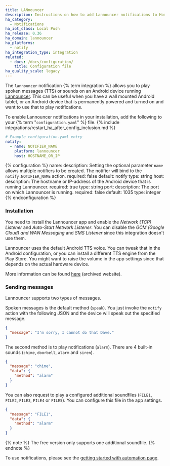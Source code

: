 ```yaml
---
title: LANnouncer
description: Instructions on how to add Lannouncer notifications to Home Assistant.
ha_category:
  - Notifications
ha_iot_class: Local Push
ha_release: 0.36
ha_domain: lannouncer
ha_platforms:
  - notify
ha_integration_type: integration
related:
  - docs: /docs/configuration/
    title: Configuration file
ha_quality_scale: legacy
---
```


The `lannouncer` notification {% term integration %} allows you to play spoken messages (TTS) or sounds on an Android device running [Lannouncer](https://play.google.com/store/apps/details?id=com.keybounce.lannouncer&hl=en_US). This can be useful when you have a wall mounted Android tablet, or an Android device that is permanently powered and turned on and want to use that to play notifications.

To enable Lannouncer notifications in your installation, add the following to your {% term "`configuration.yaml`" %} file.
{% include integrations/restart_ha_after_config_inclusion.md %}

```yaml
# Example configuration.yaml entry
notify:
  - name: NOTIFIER_NAME
    platform: lannouncer
    host: HOSTNAME_OR_IP
```

{% configuration %}
name:
  description: Setting the optional parameter `name` allows multiple notifiers to be created. The notifier will bind to the `notify.NOTIFIER_NAME` action.
  required: false
  default: notify
  type: string
host:
  description: The hostname or IP-address of the Android device that is running Lannouncer.
  required: true
  type: string
port:
  description: The port on which Lannouncer is running.
  required: false
  default: 1035
  type: integer
{% endconfiguration %}

### Installation

You need to install the Lannouncer app and enable the *Network (TCP) Listener* and *Auto-Start Network Listener*. You can disable the *GCM (Google Cloud) and WAN Messaging* and *SMS Listener* since this integration doesn't use them.

Lannouncer uses the default Android TTS voice. You can tweak that in the Android configuration, or you can install a different TTS engine from the Play Store. You might want to raise the volume in the app settings since that depends on the actual hardware device.

More information can be found [here](https://web.archive.org/web/20200928053944/https://www.keybounce.com/lannouncer/configuring-lannouncer/) (archived website).

### Sending messages

Lannouncer supports two types of messages.

Spoken messages is the default method (`speak`). You just invoke the `notify` action with the following JSON and the device will speak out the specified message.

```json
{
  "message": "I'm sorry, I cannot do that Dave."
}
```

The second method is to play notifications (`alarm`). There are 4 built-in sounds (`chime`, `doorbell`, `alarm` and `siren`).

```json
{
  "message": "chime",
  "data": {
    "method": "alarm"
  }
}
```

You can also request to play a configured additional soundfiles (`FILE1`, `FILE2`, `FILE3`, `FILE4` or `FILE5`). You can configure this file in the app settings.

```json
{
  "message": "FILE1",
  "data": {
    "method": "alarm"
  }
}
```

{% note %}
The free version only supports one additional soundfile.
{% endnote %}

To use notifications, please see the [getting started with automation page](/getting-started/automation/).
